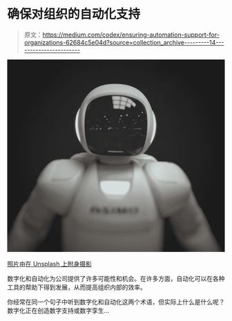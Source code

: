 # 确保对组织的自动化支持

> 原文：<https://medium.com/codex/ensuring-automation-support-for-organizations-62684c5e04d?source=collection_archive---------14----------------------->

![](img/bbee68f113ced8b7775345162c638708.png)

[照片](https://unsplash.com/photos/JjGXjESMxOY)由[在 Unsplash 上附身摄影](https://unsplash.com/@possessedphotography?utm_source=unsplash&utm_medium=referral&utm_content=creditCopyText)

数字化和自动化为公司提供了许多可能性和机会。在许多方面，自动化可以在各种工具的帮助下得到发展，从而提高组织内部的效率。

你经常在同一个句子中听到数字化和自动化这两个术语，但实际上什么是什么呢？数字化正在创造数字支持或数字孪生…